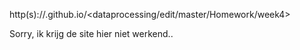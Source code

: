 http(s)://<Eefjeroelfsema>.github.io/<dataprocessing/edit/master/Homework/week4>

Sorry, ik krijg de site hier niet werkend..
